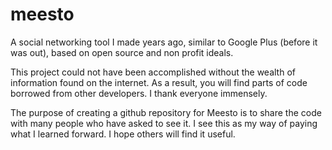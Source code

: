meesto
======

A social networking tool I made years ago, similar to Google Plus (before it was out), based on open source and non profit ideals.

This project could not have been accomplished without the wealth of information found on the internet. As a result, you will find parts of code borrowed from other developers. I thank everyone immensely.

The purpose of creating a github repository for Meesto is to share the code with many people who have asked to see it. I see this as my way of paying what I learned forward. I hope others will find it useful.
